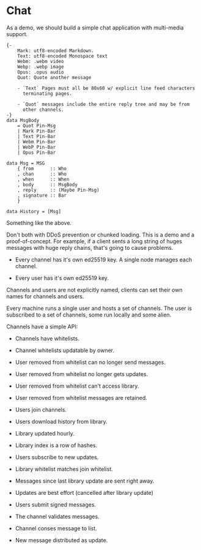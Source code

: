 Chat
====

As a demo, we should build a simple chat application with multi-media
support.

    {-
        Mark: utf8-encoded Markdown.
        Text: utf8-encoded Monospace text
        Webm: .webm video
        Webp: .webp image
        Opus: .opus audio
        Quot: Quote another message

        - `Text` Pages must all be 80x60 w/ explicit line feed characters
          terminating pages.

        - `Quot` messages include the entire reply tree and may be from
          other channels.
    -}
    data MsgBody
        = Quot Pin-Msg
        | Mark Pin-Bar
        | Text Pin-Bar
        | Webm Pin-Bar
        | WebP Pin-Bar
        | Opus Pin-Bar

    data Msg = MSG
        { from      :: Who
        , chan      :: Who
        , when      :: When
        , body      :: MsgBody
        , reply     :: (Maybe Pin-Msg)
        , signature :: Bar
        }

    data History = [Msg]

Something like the above.

Don't both with DDoS prevention or chunked loading.  This is a demo and
a proof-of-concept.  For example, if a client sents a long string of
huges messages with huge reply chains, that's going to cause problems.

-   Every channel has it's own ed25519 key.  A single node manages
    each channel.

-   Every user has it's own ed25519 key.

Channels and users are not explicitly named, clients can set their own
names for channels and users.

Every machine runs a single user and hosts a set of channels.  The user
is subscribed to a set of channels, some run locally and some alien.

Channels have a simple API:

- Channels have whitelists.
- Channel whitelists updatable by owner.
- User removed from whitelist can no longer send messages.
- User removed from whitelist no longer gets updates.
- User removed from whitelist can't access library.
- User removed from whitelist messages are retained.

- Users join channels.
- Users download history from library.
- Library updated hourly.
- Library index is a row of hashes.
- Users subscribe to new updates.
- Library whitelist matches join whitelist.

- Messages since last library update are sent right away.
- Updates are best effort (cancelled after library update)
- Users submit signed messages.
- The channel validates messages.
- Channel conses message to list.
- New message distributed as update.
